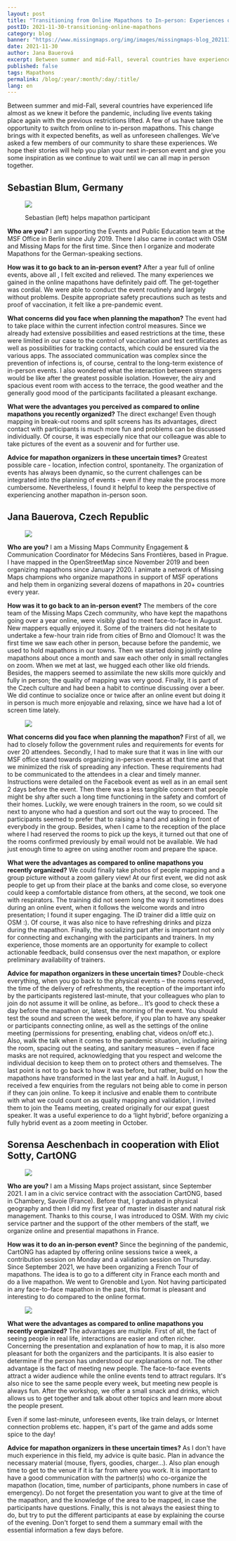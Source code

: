 ```yaml
---
layout: post
title: "Transitioning from Online Mapathons to In-person: Experiences of Mapathon Organizers"
postID: 2021-11-30-transitioning-online-mapathons
category: blog
banner: "https://www.missingmaps.org/img/images/missingmaps-blog_20211130_banner.jpg"
date: 2021-11-30
author: Jana Bauerová
excerpt: Between summer and mid-Fall, several countries have experienced life almost as we knew it before the pandemic, including live events taking place again with the previous restrictions lifted. A few of us have taken the opportunity to switch from online to in-person mapathons.
published: false
tags: Mapathons
permalink: /blog/:year/:month/:day/:title/
lang: en
---
```



Between summer and mid-Fall, several countries have experienced life almost as we knew it before the pandemic, including live events taking place again with the previous restrictions lifted. A few of us have taken the opportunity to switch from online to in-person mapathons. This change brings with it expected benefits, as well as unforeseen challenges. We’ve asked a few members of our community to share these experiences. We hope their stories will help you plan your next in-person event and give you some inspiration as we continue to wait until we can all map in person together.

## Sebastian Blum, Germany
<figure>
<img src="https://www.missingmaps.org/img/images/missingmaps-blog_20211130_Sebastian.jpg">
<p class="caption"> Sebastian (left) helps mapathon participant</p>
</figure>

**Who are you?**
I am supporting the Events and Public Education team at the MSF Office in Berlin since July 2019. There I also came in contact with OSM and Missing Maps for the first time. Since then I organize and moderate Mapathons for the German-speaking sections.

**How was it to go back to an in-person event?**
After a year full of online events, above all , I felt excited and relieved. The many experiences we gained in the online mapathons have definitely paid off. The get-together was cordial. We were able to conduct the event routinely and largely without problems. Despite appropriate safety precautions such as tests and proof of vaccination, it felt like a pre-pandemic event.

**What concerns did you face when planning the mapathon?**
The event had to take place within the current infection control measures. Since we already had extensive possibilities and eased restrictions at the time, these were limited in our case to the control of vaccination and test certificates as well as possibilities for tracking contacts, which could be ensured via the various apps. The associated communication was complex since the prevention of
infections is, of course, central to the long-term existence of in-person events. I also wondered what the interaction between strangers would be like after the greatest possible isolation. However, the airy and spacious event room with access to the terrace, the good weather and the generally good mood of the participants facilitated a pleasant exchange.

**What were the advantages you perceived as compared to online mapathons you recently organized?**
The direct exchange! Even though mapping in break-out rooms and split screens has its advantages, direct contact with participants is much more fun and problems can be discussed individually. Of course, it was especially nice that our colleague was able to take pictures of the event as a souvenir and for further use.

**Advice for mapathon organizers in these uncertain times?**
Greatest possible care - location, infection control, spontaneity. The organization of events has always been dynamic, so the current challenges can be integrated into the planning of events - even if they make the process more cumbersome. Nevertheless, I found it helpful to keep the perspective
of experiencing another mapathon in-person soon.


## Jana Bauerova, Czech Republic
<figure>
<img src="https://www.missingmaps.org/img/images/missingmaps-blog_20211130_Jana.jpg">
</figure>

**Who are you?**
I am a Missing Maps Community Engagement &amp; Communication Coordinator for Médecins Sans Frontières, based in Prague. I have mapped in the OpenStreetMap since November 2019 and been organizing mapathons since January 2020. I animate a network of Missing Maps champions who organize mapathons in support of MSF operations and help them in organizing several dozens of mapathons in 20+ countries every year.

**How was it to go back to an in-person event?**
The members of the core team of the Missing Maps Czech community, who have kept the
mapathons going over a year online, were visibly glad to meet face-to-face in August. New mappers equally enjoyed it. Some of the trainers did not hesitate to undertake a few-hour train ride from cities of Brno and Olomouc! It was the first time we saw each other in person, because before the pandemic, we used to hold mapathons in our towns. Then we started doing jointly online mapathons about once a month and saw each other only in small rectangles on zoom. When we met at last, we hugged each other like old friends. Besides, the mappers seemed to assimilate the new skills more quickly and fully in person; the quality of mapping was very good. Finally, it is part of the Czech culture and had been a habit to continue discussing over a beer. We did continue to socialize once or twice after an online event but doing it in person is much more enjoyable and relaxing, since we have had a lot of screen time lately.

<figure>
<img src="https://www.missingmaps.org/img/images/missingmaps-blog_20211130_Prague2.jpg">
</figure>

**What concerns did you face when planning the mapathon?**
First of all, we had to closely follow the government rules and requirements for events for over 20 attendees. Secondly, I had to make sure that it was in line with our MSF office stand towards organizing in-person events at that time and that we minimized the risk of spreading any infection. These requirements had to be communicated to the attendees in a clear and timely manner. Instructions were detailed on the Facebook event as well as in an email sent 2 days before the event.
Then there was a less tangible concern that people might be shy after such a long time functioning in the safety and comfort of their homes. Luckily, we were enough trainers in the room, so we could sit next to anyone who had a question and sort out the way to proceed. The participants seemed to prefer that to raising a hand and asking in front of everybody in the group. Besides, when I came to the
reception of the place where I had reserved the rooms to pick up the keys, it turned out that one of the rooms confirmed previously by email would not be available. We had just enough time to agree on using another room and prepare the space.

**What were the advantages as compared to online mapathons you recently organized?** We could finally take photos of people mapping and a group picture without a zoom gallery view! At our first event, we did not ask people to get up from their place at the banks and come close, so everyone could keep a comfortable distance from others, at the second, we took one with respirators. The training did not seem long the way it sometimes does during an online event, when it follows the welcome words and intro presentation; I found it super engaging. The iD trainer did a little quiz on OSM :). Of course, it was also nice to have refreshing drinks and pizza during the mapathon. Finally, the socializing part after is important not only for connecting and exchanging with the participants and trainers. In my experience, those moments are an opportunity for example to collect actionable feedback, build consensus over the next mapathon, or explore preliminary availability of trainers.

**Advice for mapathon organizers in these uncertain times?**
Double-check everything, when you go back to the physical events – the rooms reserved, the time of the delivery of refreshments, the reception of the important info by the participants registered last-minute, that your colleagues who plan to join do not assume it will be online, as before... It’s good to check these a day before the mapathon or, latest, the morning of the event. You should test the sound and screen the week before, if you plan to have any speaker or participants connecting online, as well as the settings of the online meeting (permissions for
presenting, enabling chat, videos on/off etc.). Also, walk the talk when it comes to the pandemic situation, including airing the room, spacing out the seating, and sanitary measures – even if face masks are not required, acknowledging that you respect and welcome the individual decision to keep them on to protect others and themselves. The last point is not to go back to how it was before, but rather, build on how the mapathons have transformed in the last year and a half. In
August, I received a few enquiries from the regulars not being able to come in person if they can join online. To keep it inclusive and enable them to contribute with what we could count on as quality mapping and validation, I invited them to join the Teams meeting, created originally for our expat guest speaker. It was a useful experience to do a ‘light hybrid’, before organizing a fully hybrid event as a zoom meeting in October.

## Sorensa Aeschenbach in cooperation with Eliot Sotty, CartONG

<figure>
<img src="https://www.missingmaps.org/img/images/missingmaps-blog_20211130_Sorensa.png">
</figure>

**Who are you?**
I am a Missing Maps project assistant, since September 2021. I am in a civic service contract with the association CartONG, based in Chambery, Savoie (France). Before that, I graduated in physical geography and then I did my first year of master in disaster and natural risk management. Thanks to this course, I was introduced to OSM. With my civic service partner and the support of the other members of the staff, we organize online and presential mapathons in
France.

**How was it to do an in-person event?**
Since the beginning of the pandemic, CartONG has adapted by offering online sessions twice a week, a contribution session on Monday and a validation session on Thursday. Since September 2021, we have been organizing a French Tour of mapathons. The idea is to go to a different city in France each month and do a live mapathon. We went to Grenoble and Lyon. Not having participated in any face-to-face mapathon in the past, this format is pleasant and interesting to do
compared to the online format.

<figure>
<img src="https://www.missingmaps.org/img/images/missingmaps-blog_20211130_Cartong2.jpeg">
</figure>

**What were the advantages as compared to online mapathons you recently organized?**
The advantages are multiple. First of all, the fact of seeing people in real life, interactions are easier and often richer. Concerning the presentation and explanation of how to map, it is also more pleasant for both the organizers and the participants. It is also easier to determine if the person has understood our explanations or not. The other advantage is the fact of meeting new people. The face-to-face events attract a wider audience while the online events tend to attract regulars. It's also nice to see the same people every week, but meeting new people is always fun. After the workshop, we offer a small snack and drinks, which allows us to get together and talk about other topics and learn more about the people present.

Even if some last-minute, unforeseen events, like train delays, or Internet connection problems etc. happen, it's part of the game and adds some spice to the day!

**Advice for mapathon organizers in these uncertain times?**
As I don't have much experience in this field, my advice is quite basic. Plan in advance the necessary material (mouse, flyers, goodies, charger...). Also plan enough time to get to the venue if it is far from where you work. It is important to have a good communication with the partner(s) who co-organize the mapathon (location, time, number of participants, phone numbers in case of emergency). Do not forget the presentation you want to give at the time of the mapathon, and the
knowledge of the area to be mapped, in case the participants have questions. Finally, this is not always the easiest thing to do, but try to put the different participants at ease by explaining the course of the evening. Don't forget to send them a summary email with the essential information a few days before.
